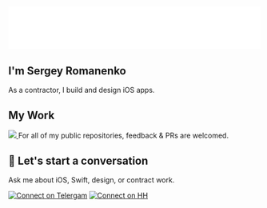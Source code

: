 <img src=https://raw.githubusercontent.com/purpln/purpln/master/images/profile-banner.png />

## I'm Sergey Romanenko
As a contractor, I build and design iOS apps.

## My Work

<a href="https://github.com/purpln/homekit">
  <img src="https://github-readme-stats.vercel.app/api/pin/?username=maustinstar&repo=swiftui-drawer" height=130 />
</a>
For all of my public repositories, feedback & PRs are welcomed.

## 💬 Let's start a conversation

Ask me about iOS, Swift, design, or contract work.

[![Connect on Telergam](https://img.shields.io/badge/Connect%20on-Telegram-lightgrey)](https://t.me/mcsrg)
[![Connect on HH](https://img.shields.io/badge/Connect%20on-HH.ru-red)](https://hh.ru)

<!--
**purpln/purpln** is a ✨ _special_ ✨ repository because its `README.md` (this file) appears on your GitHub profile.
-->
